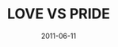---
layout: message
category: message
series: "The Guide"
title: "LOVE VS PRIDE"
date: 2011-06-11
message_id: 677
---